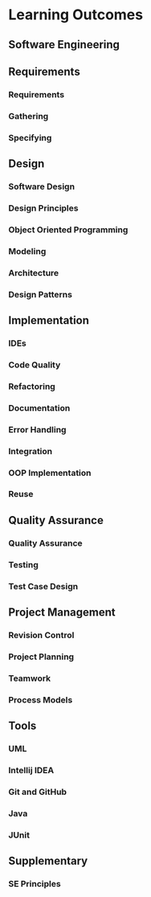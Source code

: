 <link rel="stylesheet" href="{{baseUrl}}/css/textbook.css">

<div class="website-content">

# Learning Outcomes

## Software Engineering

<include src="../softwareEngineering/prosAndCons/outcomes.md" />

## Requirements

### Requirements

<include src="../requirements/introduction/basics/outcomes.md" />

### Gathering

<include src="../requirements/brainstorming/introduction/outcomes.md" />
<include src="../requirements/userSurveys/introduction/outcomes.md" />
<include src="../requirements/observation/introduction/outcomes.md" />
<include src="../requirements/interviews/introduction/outcomes.md" />
<include src="../requirements/focusGroups/introduction/outcomes.md" />
<include src="../requirements/prototyping/introduction/outcomes.md" />
<include src="../requirements/productSurveys/introduction/outcomes.md" />

### Specifying

<include src="../requirements/prose/introduction/outcomes.md" />
<include src="../requirements/featureList/introduction/outcomes.md" />
<include src="../requirements/userStories/introduction/outcomes.md" />
<include src="../requirements/userStories/details/outcomes.md" />
<include src="../requirements/userStories/usage/outcomes.md" />
<include src="../requirements/useCases/introduction/outcomes.md" />
<include src="../requirements/useCases/identification/outcomes.md" />
<include src="../requirements/useCases/details/outcomes.md" />
<include src="../requirements/useCases/usage/outcomes.md" />
<include src="../requirements/glossary/introduction/outcomes.md" />
<include src="../requirements/supplementaryRequirements/introduction/outcomes.md" />

## Design

### Software Design

<include src="../design/introduction/basics/outcomes.md" />

### Design Principles

<include src="../designPrinciples/abstraction/whatItIs/outcomes.md" />
<include src="../designPrinciples/coupling/whatItIs/outcomes.md" />
<include src="../designPrinciples/coupling/whyWeCare/outcomes.md" />
<include src="../designPrinciples/coupling/howItHappens/outcomes.md" />
<include src="../designPrinciples/coupling/types/outcomes.md" />
<include src="../designPrinciples/cohesion/howItHappens/outcomes.md" />
<include src="../designPrinciples/cohesion/whatItIs/outcomes.md" />
<include src="../designPrinciples/cohesion/whyWeCare/outcomes.md" />
<include src="../designPrinciples/dependencyInversionPrinciple/whatItIs/outcomes.md" />
<include src="../designPrinciples/openClosedPrinciple/whatItIs/outcomes.md" />

### Object Oriented Programming

<include src="../oop/objects/basics/outcomes.md" />
<include src="../oop/objects/abstraction/outcomes.md" />
<include src="../oop/objects/encapsulation/outcomes.md" />

<include src="../oop/classes/basics/outcomes.md" />
<include src="../oop/classes/classLevelMembers/outcomes.md" />
<include src="../oop/classes/enumerations/outcomes.md" />

<include src="../oop/associations/basics/outcomes.md" />
<include src="../oop/associations/navigability/outcomes.md" />
<include src="../oop/associations/multiplicity/outcomes.md" />
<include src="../oop/associations/dependencies/outcomes.md" />
<include src="../oop/associations/composition/outcomes.md" />
<include src="../oop/associations/aggregation/outcomes.md" />
<include src="../oop/associations/associationClasses/outcomes.md" />

<include src="../oop/inheritance/basics/outcomes.md" />
<include src="../oop/inheritance/overriding/outcomes.md" />
<include src="../oop/inheritance/overloading/outcomes.md" />
<include src="../oop/inheritance/interfaces/outcomes.md" />
<include src="../oop/inheritance/abstractClasses/outcomes.md" />
<include src="../oop/inheritance/dynamicAndStaticBinding/outcomes.md" />
<include src="../oop/inheritance/substitutability/outcomes.md" />

<include src="../oop/polymorphism/introduction/outcomes.md" />
<include src="../oop/polymorphism/basics/outcomes.md" />
<include src="../oop/polymorphism/mechanism/outcomes.md" />

<include src="../oop/conceptualisingSolution/introduction/outcomes.md" />
<include src="../oop/conceptualisingSolution/basics/outcomes.md" />
<include src="../oop/conceptualisingSolution/intermediate/outcomes.md" />

### Modeling

<include src="../modeling/introduction/what/outcomes.md" />
<include src="../modeling/introduction/how/outcomes.md" />
<include src="../modeling/introduction/umlModels/outcomes.md" />

<include src="../modeling/modelingStructures/classDiagramsBasic/outcomes.md" />
<include src="../modeling/modelingStructures/classDiagramsIntermediate/outcomes.md" />
<include src="../modeling/modelingStructures/classDiagramsAdvanced/outcomes.md" />

<include src="../modeling/modelingStructures/objectDiagrams/outcomes.md" />

<include src="../modeling/modelingStructures/objectOrientedDomainModels/outcomes.md" />

<include src="../modeling/modelingStructures/deploymentDiagrams/outcomes.md" />
<include src="../modeling/modelingStructures/componentDiagrams/outcomes.md" />
<include src="../modeling/modelingStructures/packageDiagrams/outcomes.md" />
<include src="../modeling/modelingStructures/compositeStructureDiagrams/outcomes.md" />

<include src="../modeling/modelingBehaviors/activityDiagrams/outcomes.md" />

<include src="../modeling/modelingBehaviors/sequenceDiagramsBasic/outcomes.md" />
<include src="../modeling/modelingBehaviors/sequenceDiagramsIntermediate/outcomes.md" />
<include src="../modeling/modelingBehaviors/sequenceDiagramsAdvanced/outcomes.md" />

<include src="../modeling/modelingBehaviors/useCaseDiagrams/outcomes.md" />

<include src="../modeling/modelingBehaviors/timingDiagrams/outcomes.md" />
<include src="../modeling/modelingBehaviors/interactionOverviewDiagrams/outcomes.md" />
<include src="../modeling/modelingBehaviors/communicationDiagrams/outcomes.md" />
<include src="../modeling/modelingBehaviors/stateMachineDiagrams/outcomes.md" />

### Architecture

<include src="../architecture/introduction/what/outcomes.md" />
<include src="../architecture/architectureDiagrams/reading/outcomes.md" />
<include src="../architecture/architectureDiagrams/drawing/outcomes.md" />

<include src="../architecture/architecturalStyles/introduction/what/outcomes.md" />
<include src="../architecture/architecturalStyles/nTier/what/outcomes.md" />
<include src="../architecture/architecturalStyles/clientServer/what/outcomes.md" />
<include src="../architecture/architecturalStyles/transactionProcessing/what/outcomes.md" />
<include src="../architecture/architecturalStyles/serviceOriented/what/outcomes.md" />
<include src="../architecture/architecturalStyles/eventDriven/what/outcomes.md" />
<include src="../architecture/architecturalStyles/more/moreStyles/outcomes.md" />
<include src="../architecture/architecturalStyles/more/usingStyles/outcomes.md" />

### Design Patterns

<include src="../designPatterns/introduction/whatItIs/outcomes.md" />
<include src="../designPatterns/introduction/format/outcomes.md" />

<include src="../designPatterns/singleton/whatItIs/outcomes.md" />
<include src="../designPatterns/singleton/implementation/outcomes.md" />
<include src="../designPatterns/singleton/application/outcomes.md" />
<include src="../designPatterns/singleton/evaluation/outcomes.md" />

<include src="../designPatterns/abstractionOccurrence/whatItIs/outcomes.md" />

<include src="../designPatterns/facade/whatItIs/outcomes.md" />

<include src="../designPatterns/command/whatItIs/outcomes.md" />

<include src="../designPatterns/modelViewController/whatItIs/outcomes.md" />

<include src="../designPatterns/observer/whatItIs/outcomes.md" />

<include src="../designPatterns/more/combiningDesignPatterns/outcomes.md" />
<include src="../designPatterns/more/otherDesignPatterns/outcomes.md" />
<include src="../designPatterns/more/usingDesignPatterns/outcomes.md" />
<include src="../designPatterns/more/otherTypesOfPatterns/outcomes.md" />

## Implementation

### IDEs

<include src="../ides/introduction/what/outcomes.md" />
<include src="../ides/debugging/what/outcomes.md" />

### Code Quality

<include src="../codeQuality/introduction/basics/outcomes.md" />

<include src="../codeQuality/maximiseReadability/introduction/outcomes.md" />
<include src="../codeQuality/maximiseReadability/basics/outcomes.md" />
<include src="../codeQuality/maximiseReadability/intermediate/outcomes.md" />
<include src="../codeQuality/maximiseReadability/advanced/outcomes.md" />

<include src="../codeQuality/followStandard/introduction/outcomes.md" />
<include src="../codeQuality/followStandard/basics/outcomes.md" />
<include src="../codeQuality/followStandard/intermediate/outcomes.md" />

<include src="../codeQuality/nameWell/introduction/outcomes.md" />
<include src="../codeQuality/nameWell/basics/outcomes.md" />
<include src="../codeQuality/nameWell/intermediate/outcomes.md" />

<include src="../codeQuality/avoidShortcuts/introduction/outcomes.md" />
<include src="../codeQuality/avoidShortcuts/basics/outcomes.md" />
<include src="../codeQuality/avoidShortcuts/intermediate/outcomes.md" />

<include src="../codeQuality/commentMinimally/introduction/outcomes.md" />
<include src="../codeQuality/commentMinimally/basics/outcomes.md" />
<include src="../codeQuality/commentMinimally/intermediate/outcomes.md" />

### Refactoring

<include src="../refactoring/what/outcomes.md" />
<include src="../refactoring/how/outcomes.md" />
<include src="../refactoring/when/outcomes.md" />

### Documentation

<include src="../documentation/introduction/what/outcomes.md" />

<include src="../documentation/guidelines/goTopDown/what/outcomes.md" />
<include src="../documentation/guidelines/goTopDown/why/outcomes.md" />
<include src="../documentation/guidelines/goTopDown/how/outcomes.md" />

<include src="../documentation/guidelines/aimForComprehensibility/what/outcomes.md" />
<include src="../documentation/guidelines/aimForComprehensibility/how/outcomes.md" />

<include src="../documentation/guidelines/documentMinimally/how/outcomes.md" />
<include src="../documentation/guidelines/documentMinimally/what/outcomes.md" />

<include src="../documentation/tools/javaDoc/how/outcomes.md" />
<include src="../documentation/tools/javaDoc/what/outcomes.md" />

<include src="../documentation/tools/markdown/what/outcomes.md" />
<include src="../documentation/tools/markdown/how/outcomes.md" />

<include src="../documentation/tools/asciiDoc/what/outcomes.md" />

### Error Handling

<include src="../errorHandling/introduction/what/outcomes.md" />

<include src="../errorHandling/exceptions/what/outcomes.md" />
<include src="../errorHandling/exceptions/how/outcomes.md" />
<include src="../errorHandling/exceptions/when/outcomes.md" />

<include src="../errorHandling/assertions/what/outcomes.md" />
<include src="../errorHandling/assertions/how/outcomes.md" />
<include src="../errorHandling/assertions/when/outcomes.md" />

<include src="../errorHandling/logging/what/outcomes.md" />
<include src="../errorHandling/logging/why/outcomes.md" />
<include src="../errorHandling/logging/how/outcomes.md" />

<include src="../errorHandling/assertions/exceptionsVsAssertions/outcomes.md" />

<include src="../errorHandling/defensiveProgramming/what/outcomes.md" />
<include src="../errorHandling/defensiveProgramming/compulsoryAssociations/outcomes.md" />
<include src="../errorHandling/defensiveProgramming/1to1Associations/outcomes.md" />
<include src="../errorHandling/defensiveProgramming/referentialIntegrity/outcomes.md" />
<include src="../errorHandling/defensiveProgramming/when/outcomes.md" />

<include src="../errorHandling/designByContract/what/outcomes.md" />

### Integration

<include src="../integration/introduction/what/outcomes.md" />

<include src="../integration/approaches/lateVsEarly/outcomes.md" />
<include src="../integration/approaches/bigBangVsIncremental/outcomes.md" />
<include src="../integration/approaches/topDownVsBottomUp/outcomes.md" />

<include src="../integration/buildAutomation/what/outcomes.md" />
<include src="../integration/buildAutomation/continuousIntegrationDeployment/outcomes.md" />

### OOP Implementation

<include src="../oopImplementation/classes/outcomes.md" />
<include src="../oopImplementation/associations/outcomes.md" />
<include src="../oopImplementation/dependencies/outcomes.md" />
<include src="../oopImplementation/composition/outcomes.md" />
<include src="../oopImplementation/aggregation/outcomes.md" />
<include src="../oopImplementation/associationClasses/outcomes.md" />
<include src="../oopImplementation/inheritance/outcomes.md" />
<include src="../oopImplementation/overriding/outcomes.md" />
<include src="../oopImplementation/overloading/outcomes.md" />
<include src="../oopImplementation/interfaces/outcomes.md" />
<include src="../oopImplementation/abstractClasses/outcomes.md" />
<include src="../oopImplementation/polymorphism/outcomes.md" />
<include src="../oopImplementation/substitutability/outcomes.md" />

### Reuse

<include src="../reuse/introduction/what/outcomes.md" />
<include src="../reuse/introduction/when/outcomes.md" />

<include src="../reuse/apis/what/outcomes.md" />
<include src="../reuse/apis/designingAPIs/outcomes.md" />

<include src="../reuse/libraries/what/outcomes.md" />
<include src="../reuse/libraries/how/outcomes.md" />

<include src="../reuse/frameworks/what/outcomes.md" />
<include src="../reuse/frameworks/frameworksVsLibraries/outcomes.md" />

<include src="../reuse/platforms/what/outcomes.md" />

<include src="../reuse/cloudComputing/what/outcomes.md" />
<include src="../reuse/cloudComputing/services/outcomes.md" />

## Quality Assurance

### Quality Assurance

<include src="../qualityAssurance/introduction/what/outcomes.md" />
<include src="../qualityAssurance/introduction/validationVsVerification/outcomes.md" />

<include src="../qualityAssurance/codeReviews/what/outcomes.md" />
<include src="../qualityAssurance/staticAnalysis/what/outcomes.md" />
<include src="../qualityAssurance/formalVerification/what/outcomes.md" />

### Testing

<include src="../testing/introduction/what/outcomes.md" />
<include src="../testing/introduction/testability/outcomes.md" />

<include src="../testing/testingTypes/unitTesting/what/outcomes.md" />
<include src="../testing/testingTypes/unitTesting/stubs/outcomes.md" />
<include src="../testing/testingTypes/unitTesting/mocks/outcomes.md" />

<include src="../testing/testingTypes/integrationTesting/what/outcomes.md" />

<include src="../testing/testingTypes/systemTesting/what/outcomes.md" />

<include src="../testing/testingTypes/alphaBetaTesting/what/outcomes.md" />

<include src="../testing/testingTypes/developerTesting/what/outcomes.md" />
<include src="../testing/testingTypes/developerTesting/why/outcomes.md" />

<include src="../testing/testingTypes/exploratoryVsScriptedTesting/what/outcomes.md" />
<include src="../testing/testingTypes/exploratoryVsScriptedTesting/when/outcomes.md" />

<include src="../testing/testingTypes/acceptanceTesting/what/outcomes.md" />
<include src="../testing/testingTypes/acceptanceTesting/acceptanceVsSystemTesting/outcomes.md" />

<include src="../testing/testingTypes/regressionTesting/what/outcomes.md" />

<include src="../testing/testAutomation/what/outcomes.md" />
<include src="../testing/testAutomation/testingTextUis/outcomes.md" />
<include src="../testing/testAutomation/usingTestDrivers/outcomes.md" />
<include src="../testing/testAutomation/tools/outcomes.md" />
<include src="../testing/testAutomation/testingGuis/outcomes.md" />

<include src="../testing/testCoverage/what/outcomes.md" />
<include src="../testing/testCoverage/how/outcomes.md" />

<include src="../testing/dependencyInjection/what/outcomes.md" />
<include src="../testing/dependencyInjection/how/outcomes.md" />

<include src="../testing/tdd/what/outcomes.md" />
<include src="../testing/tdd/how/outcomes.md" />

### Test Case Design

<include src="../testCaseDesign/introduction/what/outcomes.md" />
<include src="../testCaseDesign/introduction/positiveVsNegative/outcomes.md" />
<include src="../testCaseDesign/introduction/blackVsGlass/outcomes.md" />

<include src="../testCaseDesign/equivalencePartitions/what/outcomes.md" />
<include src="../testCaseDesign/equivalencePartitions/basic/outcomes.md" />
<include src="../testCaseDesign/equivalencePartitions/intermediate/outcomes.md" />

<include src="../testCaseDesign/boundaryValueAnalysis/what/outcomes.md" />
<include src="../testCaseDesign/boundaryValueAnalysis/how/outcomes.md" />

<include src="../testCaseDesign/combiningTestInputs/why/outcomes.md" />
<include src="../testCaseDesign/combiningTestInputs/combinationStrategies/outcomes.md" />
<include src="../testCaseDesign/combiningTestInputs/heuristicValid/outcomes.md" />
<include src="../testCaseDesign/combiningTestInputs/heuristicInvalid/outcomes.md" />
<include src="../testCaseDesign/combiningTestInputs/mix/outcomes.md" />

<include src="../testCaseDesign/more/testingUseCases/outcomes.md" />

<include src="../testCaseDesign/summary/recap/outcomes.md" />
<include src="../testCaseDesign/summary/exercises/outcomes.md" />

## Project Management

### Revision Control

<include src="../revisionControl/what/outcomes.md" />
<include src="../revisionControl/otherNames/outcomes.md" />
<include src="../revisionControl/repositories/outcomes.md" />
<include src="../revisionControl/savingHistory/outcomes.md" />
<include src="../revisionControl/usingHistory/outcomes.md" />
<include src="../revisionControl/remoteRepositories/outcomes.md" />
<include src="../revisionControl/branching/outcomes.md" />
<include src="../revisionControl/drcsVsCrcs/outcomes.md" />
<include src="../revisionControl/forkingWorkflow/outcomes.md" />
<include src="../revisionControl/featureBranchFlow/outcomes.md" />
<include src="../revisionControl/centralisedFlow/outcomes.md" />

### Project Planning

<include src="../projectPlanning/workBreakdownStructure/outcomes.md" />
<include src="../projectPlanning/milestones/outcomes.md" />
<include src="../projectPlanning/buffers/outcomes.md" />
<include src="../projectPlanning/issueTrackers/outcomes.md" />
<include src="../projectPlanning/ganttCharts/outcomes.md" />
<include src="../projectPlanning/pertCharts/outcomes.md" />

### Teamwork

<include src="../teamwork/teamStructures/outcomes.md" />

### Process Models

<include src="../processModels/introduction/what/outcomes.md" />
<include src="../processModels/introduction/sequentialModels/outcomes.md" />
<include src="../processModels/introduction/iterativeModels/outcomes.md" />
<include src="../processModels/introduction/agileModels/outcomes.md" />

<include src="../processModels/exampleProcessModels/xp/outcomes.md" />
<include src="../processModels/exampleProcessModels/scrum/outcomes.md" />
<include src="../processModels/exampleProcessModels/unifiedProcess/outcomes.md" />

<include src="../processModels/more/cmmi/outcomes.md" />

<include src="../processModels/summary/recap/outcomes.md" />

## Tools

### UML

<include src="../uml/classDiagrams/introduction/introduction/outcomes.md" />

<include src="../uml/classDiagrams/classes/introduction/outcomes.md" />

<include src="../uml/classDiagrams/associations/basics/outcomes.md" />
<include src="../uml/classDiagrams/associations/navigability/outcomes.md" />
<include src="../uml/classDiagrams/associations/roles/outcomes.md" />
<include src="../uml/classDiagrams/associations/labels/outcomes.md" />
<include src="../uml/classDiagrams/associations/multiplicity/outcomes.md" />

<include src="../uml/classDiagrams/dependencies/introduction/outcomes.md" />

<include src="../uml/classDiagrams/associationsAsAttributes/introduction/outcomes.md" />

<include src="../uml/classDiagrams/enumerations/introduction/outcomes.md" />

<include src="../uml/classDiagrams/classLevelMembers/introduction/outcomes.md" />

<include src="../uml/classDiagrams/associationClasses/introduction/outcomes.md" />

<include src="../uml/classDiagrams/composition/introduction/outcomes.md" />

<include src="../uml/classDiagrams/aggregation/introduction/outcomes.md" />

<include src="../uml/classDiagrams/classInheritance/introduction/outcomes.md" />
<include src="../uml/classDiagrams/abstractClasses/introduction/outcomes.md" />
<include src="../uml/classDiagrams/interfaces/introduction/outcomes.md" />

<include src="../uml/sequenceDiagrams/introduction/introduction/outcomes.md" />
<include src="../uml/sequenceDiagrams/basics/introduction/outcomes.md" />
<include src="../uml/sequenceDiagrams/objectCreation/introduction/outcomes.md" />
<include src="../uml/sequenceDiagrams/objectDeletion/introduction/outcomes.md" />
<include src="../uml/sequenceDiagrams/loops/introduction/outcomes.md" />
<include src="../uml/sequenceDiagrams/selfInvocation/introduction/outcomes.md" />
<include src="../uml/sequenceDiagrams/alternativePaths/introduction/outcomes.md" />
<include src="../uml/sequenceDiagrams/optionalPaths/introduction/outcomes.md" />
<include src="../uml/sequenceDiagrams/parallelPaths/introduction/outcomes.md" />
<include src="../uml/sequenceDiagrams/referenceFrames/introduction/outcomes.md" />
<include src="../uml/sequenceDiagrams/minimalNotation/introduction/outcomes.md" />

<include src="../uml/objectDiagrams/introduction/introduction/outcomes.md" />
<include src="../uml/objectDiagrams/objects/introduction/outcomes.md" />
<include src="../uml/objectDiagrams/objectStructures/introduction/outcomes.md" />

<include src="../uml/activityDiagrams/introduction/what/outcomes.md" />
<include src="../uml/activityDiagrams/basicNotations/linearPaths/outcomes.md" />
<include src="../uml/activityDiagrams/basicNotations/alternatePaths/outcomes.md" />
<include src="../uml/activityDiagrams/basicNotations/parallelPaths/outcomes.md" />
<include src="../uml/activityDiagrams/basicNotations/rakes/outcomes.md" />
<include src="../uml/activityDiagrams/basicNotations/swimlanes/outcomes.md" />
<include src="../uml/activityDiagrams/basicNotations/combined/outcomes.md" />

<include src="../uml/notes/constraints/outcomes.md" />
<include src="../uml/notes/notes/outcomes.md" />

<include src="../uml/misc/objectVsClassDiagrams/introduction/outcomes.md" />

### Intellij IDEA

<include src="../intellij/projectSetup/outcomes.md" />
<include src="../intellij/codeNavigation/outcomes.md" />
<include src="../intellij/productivityShortcuts/outcomes.md" />
<include src="../intellij/debuggingBasic/outcomes.md" />
<include src="../intellij/debuggingIntermediate/outcomes.md" />
<include src="../intellij/refactoring/outcomes.md" />

### Git and GitHub

<include src="../gitAndGithub/init/outcomes.md" />
<include src="../gitAndGithub/commit/outcomes.md" />
<include src="../gitAndGithub/ignore/outcomes.md" />
<include src="../gitAndGithub/tag/outcomes.md" />
<include src="../gitAndGithub/checkout/outcomes.md" />
<include src="../gitAndGithub/stash/outcomes.md" />
<include src="../gitAndGithub/clone/outcomes.md" />
<include src="../gitAndGithub/pull/outcomes.md" />
<include src="../gitAndGithub/push/outcomes.md" />
<include src="../gitAndGithub/branch/outcomes.md" />
<include src="../gitAndGithub/mergeConflicts/outcomes.md" />
<include src="../gitAndGithub/createPRs/outcomes.md" />
<include src="../gitAndGithub/managePRs/outcomes.md" />
<include src="../gitAndGithub/forkingWorkflow/outcomes.md" />

### Java

<include src="../javaTools/collections/outcomes.md" />
<include src="../javaTools/enums/outcomes.md" />
<include src="../javaTools/varargs/outcomes.md" />
<include src="../javaTools/javaFXBasic/outcomes.md" />
<include src="../javaTools/streamsBasic/outcomes.md" />

### JUnit

<include src="../junit/basic/outcomes.md" />
<include src="../junit/intermediate/outcomes.md" />

## Supplementary

### SE Principles

<include src="../principles/what/outcomes.md" />
<include src="../principles/singleResponsibilityPrinciple/outcomes.md" />
<include src="../principles/interfaceSegregationPrinciple/outcomes.md" />
<include src="../principles/liskovSubstitutionPrinciple/outcomes.md" />
<include src="../principles/dependencyInversionPrinciple/outcomes.md" />
<include src="../principles/solidPrinciples/outcomes.md" />
<include src="../principles/separationOfConcernsPrinciple/outcomes.md" />
<include src="../principles/lawOfDemeter/outcomes.md" />
<include src="../principles/brooksLaw/outcomes.md" />
<include src="../principles/yagniPrinciple/outcomes.md" />
<include src="../principles/dryPrinciple/outcomes.md" />
